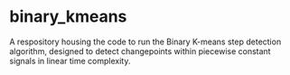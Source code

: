 # binary_kmeans
A respository housing the code to run the Binary K-means step detection algorithm, designed to detect changepoints within piecewise constant signals in linear time complexity.
